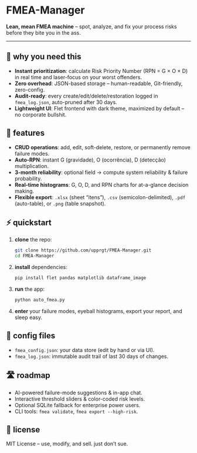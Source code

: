 # FMEA-Manager

**Lean, mean FMEA machine** – spot, analyze, and fix your process risks before they bite you in the ass.

---

## 🚀 why you need this

* **Instant prioritization**: calculate Risk Priority Number (RPN = G × O × D) in real time and laser-focus on your worst offenders.
* **Zero overhead**: JSON-based storage – human-readable, Git-friendly, zero-config.
* **Audit-ready**: every create/edit/delete/restoration logged in `fmea_log.json`, auto-pruned after 30 days.
* **Lightweight UI**: Flet frontend with dark theme, maximized by default – no corporate bullshit.

## 🔧 features

* **CRUD operations**: add, edit, soft-delete, restore, or permanently remove failure modes.
* **Auto‑RPN**: instant G (gravidade), O (ocorrência), D (detecção) multiplication.
* **3‑month reliability**: optional field → compute system reliability & failure probability.
* **Real‑time histograms**: G, O, D, and RPN charts for at-a-glance decision making.
* **Flexible export**: `.xlsx` (sheet “itens”), `.csv` (semicolon-delimited), `.pdf` (auto-table), or `.png` (table snapshot).

## ⚡️ quickstart

1. **clone** the repo:

   ```bash
   git clone https://github.com/upprgt/FMEA-Manager.git
   cd FMEA-Manager
   ```
2. **install** dependencies:

   ```bash
   pip install flet pandas matplotlib dataframe_image
   ```
3. **run** the app:

   ```bash
   python auto_fmea.py
   ```
4. **enter** your failure modes, eyeball histograms, export your report, and sleep easy.

## 📂 config files

* `fmea_config.json`: your data store (edit by hand or via UI).
* `fmea_log.json`: immutable audit trail of last 30 days of changes.

## 🛣 roadmap

* AI-powered failure-mode suggestions & in-app chat.
* Interactive threshold sliders & color-coded risk levels.
* Optional SQLite fallback for enterprise power users.
* CLI tools: `fmea validate`, `fmea export --high-risk`.

## 📜 license

MIT License – use, modify, and sell. just don’t sue.
